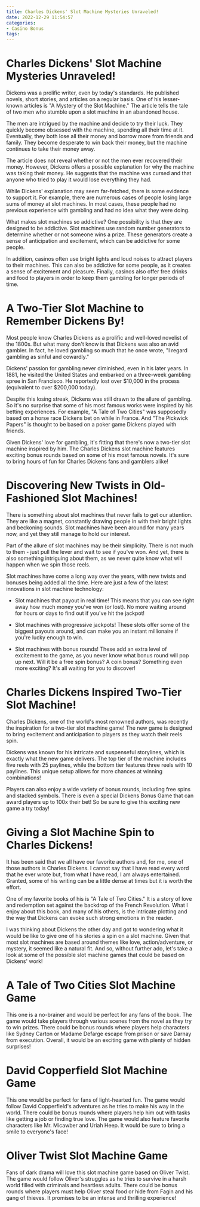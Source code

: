```yaml
---
title: Charles Dickens' Slot Machine Mysteries Unraveled!
date: 2022-12-29 11:54:57
categories:
- Casino Bonus
tags:
---
```



#  Charles Dickens' Slot Machine Mysteries Unraveled!

Dickens was a prolific writer, even by today's standards. He published novels, short stories, and articles on a regular basis. One of his lesser-known articles is "A Mystery of the Slot Machine." The article tells the tale of two men who stumble upon a slot machine in an abandoned house.

The men are intrigued by the machine and decide to try their luck. They quickly become obsessed with the machine, spending all their time at it. Eventually, they both lose all their money and borrow more from friends and family. They become desperate to win back their money, but the machine continues to take their money away.

The article does not reveal whether or not the men ever recovered their money. However, Dickens offers a possible explanation for why the machine was taking their money. He suggests that the machine was cursed and that anyone who tried to play it would lose everything they had.

While Dickens' explanation may seem far-fetched, there is some evidence to support it. For example, there are numerous cases of people losing large sums of money at slot machines. In most cases, these people had no previous experience with gambling and had no idea what they were doing.

What makes slot machines so addictive? One possibility is that they are designed to be addictive. Slot machines use random number generators to determine whether or not someone wins a prize. These generators create a sense of anticipation and excitement, which can be addictive for some people.

In addition, casinos often use bright lights and loud noises to attract players to their machines. This can also be addictive for some people, as it creates a sense of excitement and pleasure. Finally, casinos also offer free drinks and food to players in order to keep them gambling for longer periods of time.

#  A Two-Tier Slot Machine to Remember Dickens By!

Most people know Charles Dickens as a prolific and well-loved novelist of the 1800s. But what many don't know is that Dickens was also an avid gambler. In fact, he loved gambling so much that he once wrote, "I regard gambling as sinful and cowardly."

Dickens' passion for gambling never diminished, even in his later years. In 1881, he visited the United States and embarked on a three-week gambling spree in San Francisco. He reportedly lost over $10,000 in the process (equivalent to over $200,000 today).

Despite this losing streak, Dickens was still drawn to the allure of gambling. So it's no surprise that some of his most famous works were inspired by his betting experiences. For example, "A Tale of Two Cities" was supposedly based on a horse race Dickens bet on while in France. And "The Pickwick Papers" is thought to be based on a poker game Dickens played with friends.

Given Dickens' love for gambling, it's fitting that there's now a two-tier slot machine inspired by him. The Charles Dickens slot machine features exciting bonus rounds based on some of his most famous novels. It's sure to bring hours of fun for Charles Dickens fans and gamblers alike!

#  Discovering New Twists in Old-Fashioned Slot Machines!

There is something about slot machines that never fails to get our attention. They are like a magnet, constantly drawing people in with their bright lights and beckoning sounds. Slot machines have been around for many years now, and yet they still manage to hold our interest.

Part of the allure of slot machines may be their simplicity. There is not much to them - just pull the lever and wait to see if you've won. And yet, there is also something intriguing about them, as we never quite know what will happen when we spin those reels.

Slot machines have come a long way over the years, with new twists and bonuses being added all the time. Here are just a few of the latest innovations in slot machine technology:

- Slot machines that payout in real time! This means that you can see right away how much money you've won (or lost). No more waiting around for hours or days to find out if you've hit the jackpot!

- Slot machines with progressive jackpots! These slots offer some of the biggest payouts around, and can make you an instant millionaire if you're lucky enough to win.

- Slot machines with bonus rounds! These add an extra level of excitement to the game, as you never know what bonus round will pop up next. Will it be a free spin bonus? A coin bonus? Something even more exciting? It's all waiting for you to discover!

#  Charles Dickens Inspired Two-Tier Slot Machine!

Charles Dickens, one of the world's most renowned authors, was recently the inspiration for a two-tier slot machine game! The new game is designed to bring excitement and anticipation to players as they watch their reels spin.

Dickens was known for his intricate and suspenseful storylines, which is exactly what the new game delivers. The top tier of the machine includes five reels with 25 paylines, while the bottom tier features three reels with 10 paylines. This unique setup allows for more chances at winning combinations!

Players can also enjoy a wide variety of bonus rounds, including free spins and stacked symbols. There is even a special Dickens Bonus Game that can award players up to 100x their bet! So be sure to give this exciting new game a try today!

#  Giving a Slot Machine Spin to Charles Dickens!

It has been said that we all have our favorite authors and, for me, one of those authors is Charles Dickens. I cannot say that I have read every word that he ever wrote but, from what I have read, I am always entertained. Granted, some of his writing can be a little dense at times but it is worth the effort.

One of my favorite books of his is "A Tale of Two Cities." It is a story of love and redemption set against the backdrop of the French Revolution. What I enjoy about this book, and many of his others, is the intricate plotting and the way that Dickens can evoke such strong emotions in the reader.

I was thinking about Dickens the other day and got to wondering what it would be like to give one of his stories a spin on a slot machine. Given that most slot machines are based around themes like love, action/adventure, or mystery, it seemed like a natural fit. And so, without further ado, let's take a look at some of the possible slot machine games that could be based on Dickens' work!

# A Tale of Two Cities Slot Machine Game

This one is a no-brainer and would be perfect for any fans of the book. The game would take players through various scenes from the novel as they try to win prizes. There could be bonus rounds where players help characters like Sydney Carton or Madame Defarge escape from prison or save Darnay from execution. Overall, it would be an exciting game with plenty of hidden surprises!

# David Copperfield Slot Machine Game

This one would be perfect for fans of light-hearted fun. The game would follow David Copperfield's adventures as he tries to make his way in the world. There could be bonus rounds where players help him out with tasks like getting a job or finding true love. The game would also feature favorite characters like Mr. Micawber and Uriah Heep. It would be sure to bring a smile to everyone's face!

# Oliver Twist Slot Machine Game

Fans of dark drama will love this slot machine game based on Oliver Twist. The game would follow Oliver's struggles as he tries to survive in a harsh world filled with criminals and heartless adults. There could be bonus rounds where players must help Oliver steal food or hide from Fagin and his gang of thieves. It promises to be an intense and thrilling experience!